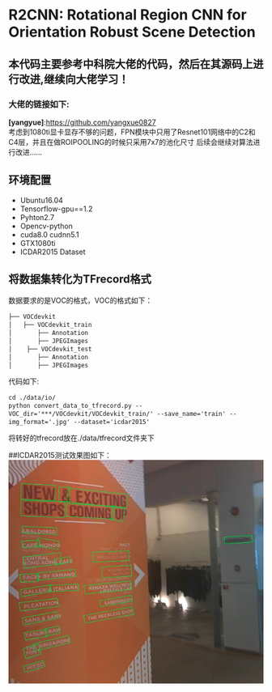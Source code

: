# R2CNN: Rotational Region CNN for Orientation Robust Scene Detection  



## 本代码主要参考中科院大佬的代码，然后在其源码上进行改进,继续向大佬学习！ 
### 大佬的链接如下:  
**[yangyue]**:https://github.com/yangxue0827  
考虑到1080ti显卡显存不够的问题，FPN模块中只用了Resnet101网络中的C2和C4层，并且在做ROIPOOLING的时候只采用7x7的池化尺寸
后续会继续对算法进行改进......  

## 环境配置

* Ubuntu16.04
* Tensorflow-gpu==1.2
* Pyhton2.7
* Opencv-python
* cuda8.0 cudnn5.1
* GTX1080ti  
* ICDAR2015 Dataset
## 将数据集转化为TFrecord格式  
数据要求的是VOC的格式，VOC的格式如下：  
```
├── VOCdevkit
│   ├── VOCdevkit_train
│       ├── Annotation
│       ├── JPEGImages
│    ├── VOCdevkit_test
│       ├── Annotation
│       ├── JPEGImages
```  
代码如下:
```
cd ./data/io/
python convert_data_to_tfrecord.py --VOC_dir='***/VOCdevkit/VOCdevkit_train/' --save_name='train' --img_format='.jpg' --dataset='icdar2015'  
```
将转好的tfrecord放在./data/tfrecord文件夹下  

##ICDAR2015测试效果图如下：
![demo1](./demo_img/1.png)  
